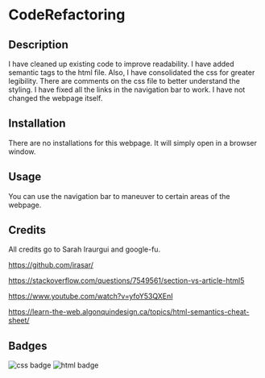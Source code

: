 
# CodeRefactoring

## Description 



I have cleaned up existing code to improve readability.
I have added semantic tags to the html file.  Also, I have consolidated the css for greater legibility. There are comments on the css file to better understand the styling. I have fixed all the links in the navigation bar to work. I have not changed the webpage itself.


## Installation

There are no installations for this webpage. It will simply open in a browser window.


## Usage 

You can use the navigation bar to maneuver to certain areas of the webpage.


## Credits

All credits go to Sarah Iraurgui and google-fu.
 
https://github.com/irasar/




https://stackoverflow.com/questions/7549561/section-vs-article-html5


https://www.youtube.com/watch?v=yfoY53QXEnI


https://learn-the-web.algonquindesign.ca/topics/html-semantics-cheat-sheet/




## Badges

<img src="http://jaspreetchahal.org/images/css3.svg" alt="css badge">

<img src="https://tse1.mm.bing.net/th?id=OIP.yhojArQgy_JWSrw3cE1BkQHaHa&pid=Api&P=0&w=300&h=300" alt="html badge">




